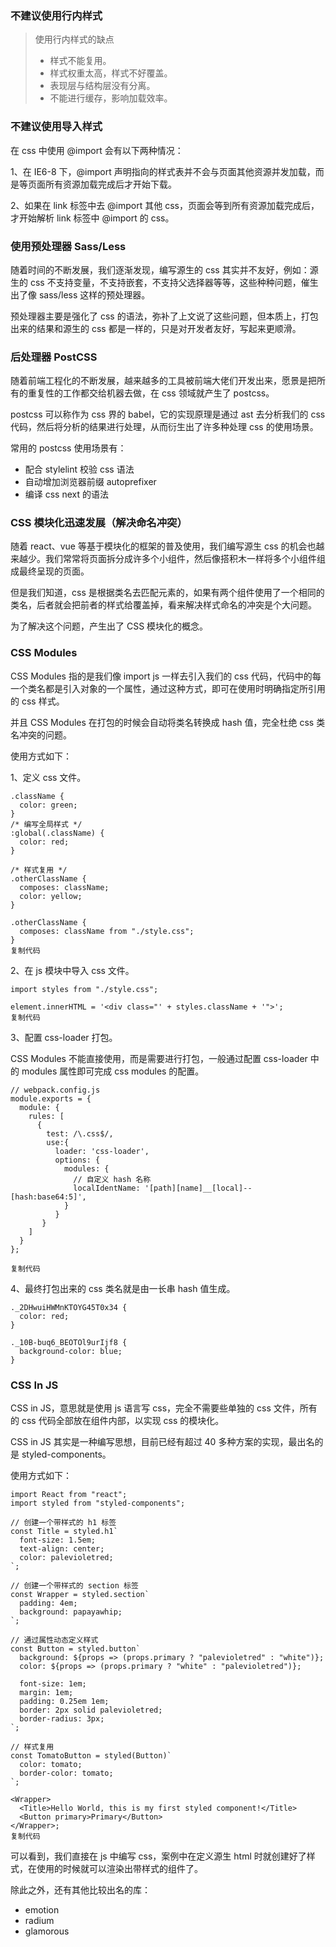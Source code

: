 ### 不建议使用行内样式

> 使用行内样式的缺点
>
> - 样式不能复用。
> - 样式权重太高，样式不好覆盖。
> - 表现层与结构层没有分离。
> - 不能进行缓存，影响加载效率。

### 不建议使用导入样式

在 css 中使用 @import 会有以下两种情况：

1、在 IE6-8 下，@import 声明指向的样式表并不会与页面其他资源并发加载，而是等页面所有资源加载完成后才开始下载。

2、如果在 link 标签中去 @import 其他 css，页面会等到所有资源加载完成后，才开始解析 link 标签中 @import 的 css。

### 使用预处理器 Sass/Less

随着时间的不断发展，我们逐渐发现，编写源生的 css 其实并不友好，例如：源生的 css 不支持变量，不支持嵌套，不支持父选择器等等，这些种种问题，催生出了像 sass/less 这样的预处理器。

预处理器主要是强化了 css 的语法，弥补了上文说了这些问题，但本质上，打包出来的结果和源生的 css 都是一样的，只是对开发者友好，写起来更顺滑。

### 后处理器 PostCSS

随着前端工程化的不断发展，越来越多的工具被前端大佬们开发出来，愿景是把所有的重复性的工作都交给机器去做，在 css 领域就产生了 postcss。

postcss 可以称作为 css 界的 babel，它的实现原理是通过 ast 去分析我们的 css 代码，然后将分析的结果进行处理，从而衍生出了许多种处理 css 的使用场景。

常用的 postcss 使用场景有：

- 配合 stylelint 校验 css 语法
- 自动增加浏览器前缀 autoprefixer
- 编译 css next 的语法

### CSS 模块化迅速发展（解决命名冲突）

随着 react、vue 等基于模块化的框架的普及使用，我们编写源生 css 的机会也越来越少。我们常常将页面拆分成许多个小组件，然后像搭积木一样将多个小组件组成最终呈现的页面。

但是我们知道，css 是根据类名去匹配元素的，如果有两个组件使用了一个相同的类名，后者就会把前者的样式给覆盖掉，看来解决样式命名的冲突是个大问题。

为了解决这个问题，产生出了 CSS 模块化的概念。

### CSS Modules

CSS Modules 指的是我们像 import js 一样去引入我们的 css 代码，代码中的每一个类名都是引入对象的一个属性，通过这种方式，即可在使用时明确指定所引用的 css 样式。

并且 CSS Modules 在打包的时候会自动将类名转换成 hash 值，完全杜绝 css 类名冲突的问题。

使用方式如下：

1、定义 css 文件。

```
.className {
  color: green;
}
/* 编写全局样式 */
:global(.className) {
  color: red;
}

/* 样式复用 */
.otherClassName {
  composes: className;
  color: yellow;
}

.otherClassName {
  composes: className from "./style.css";
}
复制代码
```

2、在 js 模块中导入 css 文件。

```
import styles from "./style.css";

element.innerHTML = '<div class="' + styles.className + '">';
复制代码
```

3、配置 css-loader 打包。

CSS Modules 不能直接使用，而是需要进行打包，一般通过配置 css-loader 中的 modules 属性即可完成 css modules 的配置。

```
// webpack.config.js
module.exports = {
  module: {
    rules: [
      {
        test: /\.css$/,
        use:{
          loader: 'css-loader',
          options: {
            modules: {
              // 自定义 hash 名称
              localIdentName: '[path][name]__[local]--[hash:base64:5]',
            }
          }
       }
    ]
  }
};

复制代码
```

4、最终打包出来的 css 类名就是由一长串 hash 值生成。

```
._2DHwuiHWMnKTOYG45T0x34 {
  color: red;
}

._10B-buq6_BEOTOl9urIjf8 {
  background-color: blue;
}
```

### CSS In JS

CSS in JS，意思就是使用 js 语言写 css，完全不需要些单独的 css 文件，所有的 css 代码全部放在组件内部，以实现 css 的模块化。

CSS in JS 其实是一种编写思想，目前已经有超过 40 多种方案的实现，最出名的是 styled-components。

使用方式如下：

```
import React from "react";
import styled from "styled-components";

// 创建一个带样式的 h1 标签
const Title = styled.h1`
  font-size: 1.5em;
  text-align: center;
  color: palevioletred;
`;

// 创建一个带样式的 section 标签
const Wrapper = styled.section`
  padding: 4em;
  background: papayawhip;
`;

// 通过属性动态定义样式
const Button = styled.button`
  background: ${props => (props.primary ? "palevioletred" : "white")};
  color: ${props => (props.primary ? "white" : "palevioletred")};

  font-size: 1em;
  margin: 1em;
  padding: 0.25em 1em;
  border: 2px solid palevioletred;
  border-radius: 3px;
`;

// 样式复用
const TomatoButton = styled(Button)`
  color: tomato;
  border-color: tomato;
`;

<Wrapper>
  <Title>Hello World, this is my first styled component!</Title>
  <Button primary>Primary</Button>
</Wrapper>;
复制代码
```

可以看到，我们直接在 js 中编写 css，案例中在定义源生 html 时就创建好了样式，在使用的时候就可以渲染出带样式的组件了。

除此之外，还有其他比较出名的库：

- emotion
- radium
- glamorous
